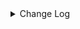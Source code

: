 <details><summary> Change Log </summary>

| Change | Commit | Version |
| --- | --- | --- |
|[improve] cassandra connector options (#8608)|https://github.com/apache/seatunnel/commit/d9201108c|2.3.10|
|[Feature][Restapi] Allow metrics information to be associated to logical plan nodes (#7786)|https://github.com/apache/seatunnel/commit/6b7c53d03|2.3.9|
|[Improve] Improve some connectors prepare check error message (#7465)|https://github.com/apache/seatunnel/commit/6930a25ed|2.3.8|
|[Improve][Common] Introduce new error define rule (#5793)|https://github.com/apache/seatunnel/commit/9d1b2582b|2.3.4|
|[Improve] Remove use `SeaTunnelSink::getConsumedType` method and mark it as deprecated (#5755)|https://github.com/apache/seatunnel/commit/8de740810|2.3.4|
|[Feature][Connector V2] expose configurable options in Cassandra (#3681)|https://github.com/apache/seatunnel/commit/73f63a504|2.3.2|
|[Improve][build] Give the maven module a human readable name (#4114)|https://github.com/apache/seatunnel/commit/d7cd60105|2.3.1|
|[Improve][Project] Code format with spotless plugin. (#4101)|https://github.com/apache/seatunnel/commit/a2ab16656|2.3.1|
|[Feature][API &amp; Connector &amp; Doc] add parallelism and column projection interface (#3829)|https://github.com/apache/seatunnel/commit/b9164b8ba|2.3.1|
|[Improve][Connector-V2] The log outputs detailed exception stack information (#3805)|https://github.com/apache/seatunnel/commit/d0c6217f2|2.3.1|
|[Improve][Connector-V2][Cassandra] Unified exception for cassandra source &amp; sink connector (#3435)|https://github.com/apache/seatunnel/commit/28868797b|2.3.0|
|[Feature][Connector-V2][Cassandra] Add Cassandra Source And Sink Connector (#3229)|https://github.com/apache/seatunnel/commit/12268a6f4|2.3.0|

</details>
